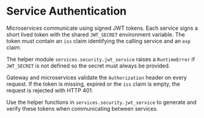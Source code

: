 # Service Authentication

Microservices communicate using signed JWT tokens. Each service signs a short
lived token with the shared `JWT_SECRET` environment variable. The token must
contain an `iss` claim identifying the calling service and an `exp` claim.

The helper module `services.security.jwt_service` raises a `RuntimeError`
if `JWT_SECRET` is not defined so the secret must always be provided.

Gateway and microservices validate the `Authorization` header on every request.
If the token is missing, expired or the `iss` claim is empty, the request is
rejected with HTTP 401.

Use the helper functions in `services.security.jwt_service` to generate and
verify these tokens when communicating between services.
